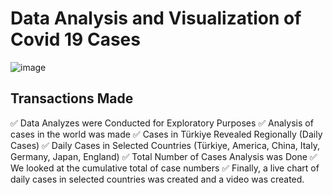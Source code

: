 # Data Analysis and Visualization of Covid 19 Cases
![image](https://github.com/aykutsahin98/Live-Graphing-of-Covid19Cases/assets/36954450/98596ca1-29c7-4a72-9096-bc6284d5694e)


## Transactions Made
✅ Data Analyzes were Conducted for Exploratory Purposes
✅ Analysis of cases in the world was made
✅ Cases in Türkiye Revealed Regionally (Daily Cases)
✅ Daily Cases in Selected Countries (Türkiye, America, China, Italy, Germany, Japan, England)
✅ Total Number of Cases Analysis was Done
✅ We looked at the cumulative total of case numbers
✅ Finally, a live chart of daily cases in selected countries was created and a video was created.


 
